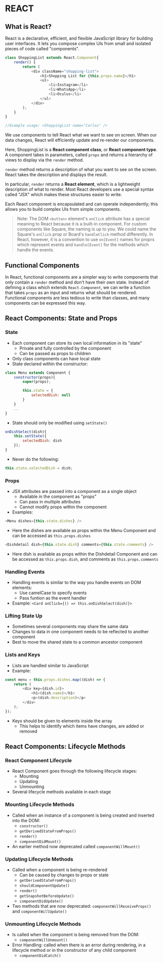 # REACT

## What is React?
React is a declarative, efficient, and flexible JavaScript library for building user interfaces. It lets you compose complex UIs from small and isolated pieces of code called "components".

```Javascript
class ShoppingList extends React.Component{
    render() {
        return (
            <div className="shopping-list">
                <h1>Shopping List for {this.props.name}</h1>
                <ul>
                    <li>Instagram</li>
                    <li>WhatsApp</li>
                    <li>Oculus</li>
                </ul>
            </div>
        );
    }
}

//Example usage: <ShoppingList name="Carlos" />
```

We use components to tell React what we want to see on screen. When our data changes, React will efficiently update and re-render our components.

Here, ShoppingList is a **React component class**, or **React component type**. A component takes in parameters, called `props` and returns a hierarchy of views to display via the `render` method.

`render` method returns a description of what you want to see on the screen. React takes the description and displays the result. 

In particular, `render` returns a **React element**, which is a lightweight description of what to render. Most React developers use a special syntax called "JSX" which makes these structures easier to write.

Each React component is encapsulated and can operate independently; this allows you to build complex UIs from simple components.

> Note: The DOM `<button>` element's `onClick` attribute has a special meaning to React because it is a built-in component. For custom components like Square, the naming is up to you. We could name the Square's `onClick` prop or Board's `handleClick` method differently. In React, however, it is a convention to use `on[Event]` names for proprs which represent events and `handle[Event]` for the methods which handle the events.

## Functional Components

In React, functional components are a simpler way to write components that only contain a `render` method and don't have their own state. Instead of defining a class which extends `React.Component`, we can write a function that takes `props` as an input and returns what should be rendered. Functional components are less tedious to write than classes, and many components can be expressed this way.

## React Components: State and Props

### State
- Each component can store its own local information in its "state"
    - Private and fully controlled by the component
    - Can be passed as props to children
- Only class components can have local state
- State declared within the constructor:
```Javascript
class Menu extends Component {
    constructor(props){
        super(props);

        this.state = {
            selectedDish: null
        }
    }
    ..
}
```
- State should only be modified using `setState()`
```Javascript
onDishSelect(dish){
    this.setState({
        selectedDish: dish
    });
}
```
- Never do the following:
```Javascript
this.state.selectedDish = dish;
```

### Props
- JSX attributes are passed into a component as a single object
    - Available in the component as "props"
    - Can pass in multiple attributes
    - Cannot modify props within the component
- Examples:
```Javascript
<Menu dishes={this.state.dishes} />
```
- Here the dishes are available as props within the Menu Component and can be accessed as `this.props.dishes`
```Javascript
<Dishdetail dish={this.state.dish} comments={this.state.comments} />
```
- Here dish is available as props within the Dishdetail Component and can be accessed as `this.props.dish`, and comments as `this.props.comments`

### Handling Events
- Handling events is similar to the way you handle events on DOM elements:
    - Use camelCase to specify events
    - Pass funtion as the event handler
- Example:
`<Card onClick={() => this.onDishSelect(dish)}>`

### Lifting State Up
- Sometimes several components may share the same data
- Changes to data in one component needs to be reflected to another component
- Best to move the shared state to a common ancestor component

### Lists and Keys
- Lists are handled similar to JavaScript
- Example:
```Javascript
const menu = this.props.dishes.map((dish) => {
    return (
        <div key={dish.id}>
            <h1>(dish.name)</h1>
            <p>(dish.description)</p>
        </div>
    );
});
```
- Keys should be given to elements inside the array
    - This helps to identify which items have changes, are added or removed

## React Components: Lifecycle Methods

### React Component Lifecycle
- React Component goes through the following lifecycle stages:
    - Mounting
    - Updating
    - Unmounting
- Several lifecycle methods available in each stage

### Mounting Lifecycle Methods
- Called when an instance of a component is being created and inserted into the DOM:
    - `constructor()`
    - `getDerivedStateFromProps()`
    - `render()`
    - `componentDidMount()`
- An earlier method now deprecated called `componentWillMount()`

### Updating Lifecycle Methods
- Called when a component is being re-rendered
    - Can be caused by changes to props or state
    - `getDerivedStateFromProps()`
    - `shouldComponentUpdate()`
    - `render()`
    - `getSnapshotBeforeUpdate()`
    - `componentDidUpdate()`
- Two methods that are now deprecated:
    `componentWillReceiveProps()` and `componentWillUpdate()`

### Unmounting Lifecycle Methods
- Is called when the component is being removed from the DOM:
    - `componentWillUnmount()`
- Error Handling: called when there is an error during rendering, in a lifecycle method or in the constructor of any child component
    - `componentDidCatch()`
